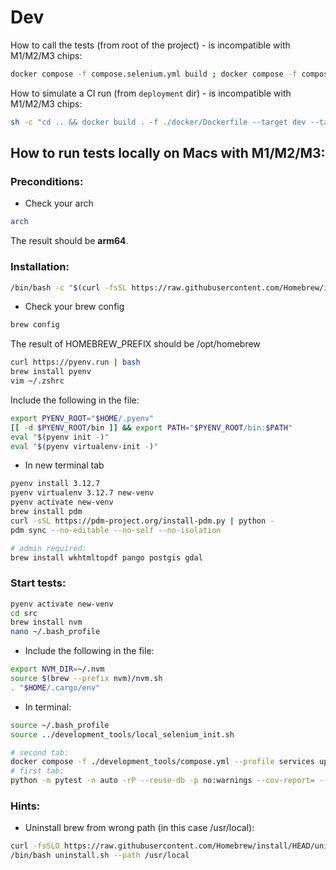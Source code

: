 # Dev

How to call the tests (from root of the project) - is incompatible with M1/M2/M3 chips:

```bash
docker compose -f compose.selenium.yml build ; docker compose -f compose.selenium.yml run --rm selenium
```

How to simulate a CI run (from `deployment` dir) - is incompatible with M1/M2/M3 chips:
```bash
sh -c "cd .. && docker build . -f ./docker/Dockerfile --target dev --tag unicef/hct-mis-backend-dev && docker build . -f ./docker/Dockerfile --target dist --tag unicef/hct-mis-backend-dist" && dev_backend_image=unicef/hct-mis-backend-dev dist_backend_image=unicef/hct-mis-backend-dist docker compose -f docker-compose.selenium.yml run --build --rm selenium; dev_backend_image=unicef/hct-mis-backend-dev dist_backend_image=unicef/hct-mis-backend-dist docker compose -f docker-compose.selenium.yml down --remove-orphans
```

<b><h2>How to run tests locally on Macs with M1/M2/M3:</h2></b>

<b><h3>Preconditions:</h3></b>
- Check your arch
```bash
arch
```
The result should be **arm64**.


<b><h3>Installation:</h3></b>
```bash
/bin/bash -c "$(curl -fsSL https://raw.githubusercontent.com/Homebrew/install/HEAD/install.sh)"
```

- Check your brew config
```bash
brew config
```
The result of HOMEBREW_PREFIX should be /opt/homebrew

```bash
curl https://pyenv.run | bash
brew install pyenv
vim ~/.zshrc
```

Include the following in the file:
```bash
export PYENV_ROOT="$HOME/.pyenv"
[[ -d $PYENV_ROOT/bin ]] && export PATH="$PYENV_ROOT/bin:$PATH"
eval "$(pyenv init -)"
eval "$(pyenv virtualenv-init -)"
```

- In new terminal tab
```bash
pyenv install 3.12.7
pyenv virtualenv 3.12.7 new-venv
pyenv activate new-venv
brew install pdm
curl -sSL https://pdm-project.org/install-pdm.py | python -
pdm sync --no-editable --no-self --no-isolation

# admin required:
brew install wkhtmltopdf pango postgis gdal
```

<b><h3>Start tests:</h3></b>
```bash
pyenv activate new-venv
cd src
brew install nvm
nano ~/.bash_profile
```
- Include the following in the file:
```bash
export NVM_DIR=~/.nvm
source $(brew --prefix nvm)/nvm.sh
. "$HOME/.cargo/env"
```
- In terminal:
```bash
source ~/.bash_profile
source ../development_tools/local_selenium_init.sh 

# second tab: 
docker compose -f ./development_tools/compose.yml --profile services up --build
# first tab: 
python -m pytest -n auto -rP --reuse-db -p no:warnings --cov-report= --capture=sys --html-report=$OUTPUT_DATA_ROOT/report/report.html tests/selenium
```

<b><h3>Hints:</h3></b>
- Uninstall brew from wrong path (in this case /usr/local):
```bash
curl -fsSLO https://raw.githubusercontent.com/Homebrew/install/HEAD/uninstall.sh
/bin/bash uninstall.sh --path /usr/local
```
